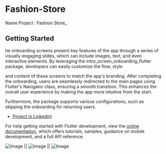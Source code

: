 # Fashion-Store

Name Project : Fashion Store_
## Getting Started



he onboarding screens present key features of the app through a series of visually engaging slides, which can include images, text, and even interactive elements. By leveraging the intro_screen_onboarding_flutter package, developers can easily customize the flow, style

and content of these screens to match the app's branding. After completing the onboarding, users are seamlessly redirected to the main pages using Flutter's Navigator class, ensuring a smooth transition. This enhances the overall user experience by making the app more intuitive from the start.

Furthermore, the package supports various configurations, such as skipping the onboarding for returning users.

- [Project in Linkedin](https://www.linkedin.com/posts/khaledkamal1_flutter-dart-dartabrpackages-activity-7237690591701045248-_0za?utm_source=share&utm_medium=member_desktop))


For help getting started with Flutter development, view the
[online documentation](https://docs.flutter.dev/), which offers tutorials,
samples, guidance on mobile development, and a full API reference.

![Image](https://github.com/user-attachments/assets/b1f6b890-8383-47e0-8f26-7a68166760ee) || ![Image](https://github.com/user-attachments/assets/fc87a38e-fa6f-4704-99ad-16a35bb7734c) || ![Image](https://github.com/user-attachments/assets/462cbe21-6a6b-4ae1-aaf4-c4dc6627d7e2)



